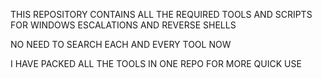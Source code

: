 THIS REPOSITORY CONTAINS ALL THE REQUIRED TOOLS AND SCRIPTS FOR WINDOWS ESCALATIONS AND REVERSE SHELLS


NO NEED TO SEARCH EACH AND EVERY TOOL NOW

I HAVE PACKED ALL THE TOOLS IN ONE REPO FOR MORE QUICK USE


